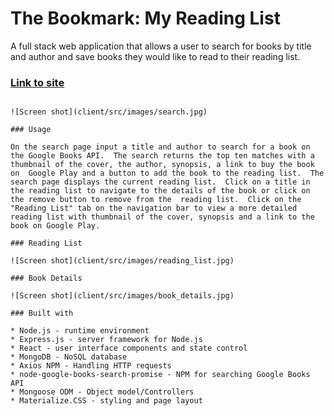 # The Bookmark: My Reading List

A full stack web application that allows a user to search for books by title and author and save books they would like to read to their reading list.

### [Link to site](https://booksapp-lh.herokuapp.com/)
```````````````````````````````````````````````````````````

![Screen shot](client/src/images/search.jpg)

### Usage

On the search page input a title and author to search for a book on the Google Books API.  The search returns the top ten matches with a thumbnail of the cover, the author, synopsis, a link to buy the book on  Google Play and a button to add the book to the reading list.  The search page displays the current reading list.  Click on a title in the reading list to navigate to the details of the book or click on the remove button to remove from the  reading list.  Click on the "Reading List" tab on the navigation bar to view a more detailed reading list with thumbnail of the cover, synopsis and a link to the book on Google Play.

### Reading List

![Screen shot](client/src/images/reading_list.jpg)

### Book Details

![Screen shot](client/src/images/book_details.jpg)

### Built with

* Node.js - runtime environment
* Express.js - server framework for Node.js
* React - user interface components and state control
* MongoDB - NoSQL database
* Axios NPM - Handling HTTP requests
* node-google-books-search-promise - NPM for searching Google Books API
* Mongoose ODM - Object model/Controllers
* Materialize.CSS - styling and page layout

